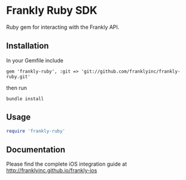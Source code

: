 Frankly Ruby SDK
============

Ruby gem for interacting with the Frankly API.

Installation
------------


In your Gemfile include
```
gem 'frankly-ruby', :git => 'git://github.com/franklyinc/frankly-ruby.git'
```
then run
```
bundle install
```

Usage
-----

```ruby
require 'frankly-ruby'
```

Documentation
-------------

Please find the complete iOS integration guide at <a>http://franklyinc.github.io/frankly-ios</a>
